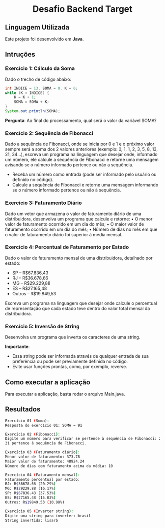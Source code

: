 <h1 align=center>
  Desafio Backend Target
</h1>

## Linguagem Utilizada
Este projeto foi desenvolvido em **Java**.

## Intruções


### Exercício 1: Cálculo da Soma
Dado o trecho de código abaixo:
```java
int INDICE = 13, SOMA = 0, K = 0;
while (K < INDICE) {
    K = K + 1;
    SOMA = SOMA + K;
}
System.out.println(SOMA);
```
**Pergunta**: Ao final do processamento, qual será o valor da variável SOMA?

### Exercício 2: Sequência de Fibonacci
Dado a sequência de Fibonacci, onde se inicia por 0 e 1 e o próximo valor sempre será a soma dos 2 valores anteriores (exemplo: 0, 1, 1, 2, 3, 5, 8, 13, 21, 34...), escreva um programa na linguagem que desejar onde, informado um número, ele calcule a sequência de Fibonacci e retorne uma mensagem avisando se o número informado pertence ou não a sequência.
- Receba um número como entrada (pode ser informado pelo usuário ou definido no código).
- Calcule a sequência de Fibonacci e retorne uma mensagem informando se o número informado pertence ou não à sequência.

### Exercício 3: Faturamento Diário
Dado um vetor que armazena o valor de faturamento diário de uma distribuidora, desenvolva um programa que calcule e retorne:
• O menor valor de faturamento ocorrido em um dia do mês;
• O maior valor de faturamento ocorrido em um dia do mês;
• Número de dias no mês em que o valor de faturamento diário foi superior à média mensal.

### Exercício 4: Percentual de Faturamento por Estado
Dado o valor de faturamento mensal de uma distribuidora, detalhado por estado:
- SP – R$67.836,43
- RJ – R$36.678,66
- MG – R$29.229,88
- ES – R$27.165,48
- Outros – R$19.849,53

Escreva um programa na linguagem que desejar onde calcule o percentual de representação que cada estado teve dentro do valor total mensal da distribuidora.  

### Exercício 5: Inversão de String
Desenvolva um programa que inverta os caracteres de uma string.

**Importante**:
- Essa string pode ser informada através de qualquer entrada de sua preferência ou pode ser previamente definida no código.
- Evite usar funções prontas, como, por exemplo, reverse.

## Como executar a aplicação

Para executar a aplicação, basta rodar o arquivo Main.java.

## Resultados
```bash
Exercício 01 (Soma):
Resposta do exercício 01: SOMA = 91

Exercício 02 (Fibonacci):
Digite um número para verificar se pertence à sequência de Fibonacci: 21
21 pertence à sequência de Fibonacci.

Exercício 03 (Faturamento diário):
Menor valor de faturamento: 373.78
Maior valor de faturamento: 48924.24
Número de dias com faturamento acima da média: 10

Exercício 04 (Faturamento mensal):
Faturamento percentual por estado:
RJ: R$36678.66 (20.29%)
MG: R$29229.88 (16.17%)
SP: R$67836.43 (37.53%)
ES: R$27165.48 (15.03%)
Outros: R$19849.53 (10.98%)

Exercício 05 (Inverter string):
Digite uma string para inverter: brasil
String invertida: lisarb
```
